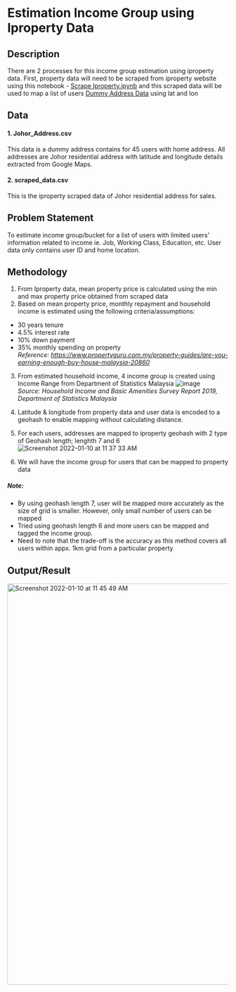 # Estimation Income Group using Iproperty Data

## Description
There are 2 processes for this income group estimation using iproperty data. First, property data will need to be scraped from iproperty website using this notebook - [Scrape Iproperty.ipynb](https://github.com/maryamnuri/income-group-estimation-using-iproperty/blob/b86f566c72ba2e34fc4fc1ac6b97bf09688bf877/Scrape%20Iproperty.ipynb) and this scraped data will be used to map a list of users [Dummy Address Data](https://github.com/maryamnuri/income-group-estimation-using-iproperty/blob/b86f566c72ba2e34fc4fc1ac6b97bf09688bf877/Johor_Address.csv)
using lat and lon

## Data
#### 1. Johor_Address.csv
This data is a dummy address contains for 45 users with home address. All addresses are Johor residential address with latitude and longitude details extracted from Google Maps.

 #### 2. scraped_data.csv
This is the iproperty scraped data of Johor residential address for sales.
 
## Problem Statement
To estimate income group/bucket for a list of users with limited users' information related to income ie. Job, Working Class, Education, etc. 
User data only contains user ID and home location.

## Methodology
1. From Iproperty data, mean property price is calculated using the min and max property price obtained from scraped data
2. Based on mean property price, monthly repayment and household income is estimated using the following criteria/assumptions:
- 30 years tenure
- 4.5% interest rate
- 10% down payment
- 35% monthly spending on property\
_Reference: https://www.propertyguru.com.my/property-guides/are-you-earning-enough-buy-house-malaysia-20860_
3. From estimated household income, 4 income group is created using Income Range from Department of Statistics Malaysia
![image](https://user-images.githubusercontent.com/40256034/148715282-63039821-100f-4580-b66d-9f9e0119a22f.png)\
_Source: Household Income and Basic Amenities Survey Report 2019, Department of Statistics Malaysia_
4. Latitude & longitude from property data and user data is encoded to a geohash to enable mapping without calculating distance. 
5. For each users, addresses are mapped to iproperty geohash with 2 type of Geohash length; lenghth 7 and 6 ![Screenshot 2022-01-10 at 11 37 33 AM](https://user-images.githubusercontent.com/40256034/148715773-6aee086a-93b8-46ba-9016-65c590e659e7.png)


6. We will have the income group for users that can be mapped to property data
##### Note:
- By using geohash length 7, user will be mapped more accurately as the size of grid is smaller. However, only small number of users can be mapped
- Tried using geohash length 6 and more users can be mapped and tagged the income group. 
- Need to note that the trade-off is the accuracy as this method covers all users within appx. 1km grid from a particular property

## Output/Result
<img width="911" alt="Screenshot 2022-01-10 at 11 45 49 AM" src="https://user-images.githubusercontent.com/40256034/148716247-72a446ef-e161-4c6f-99a8-e867237c6400.png">


